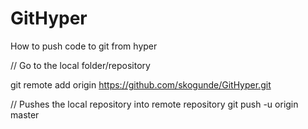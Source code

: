 # GitHyper
How to push code to git from hyper

// Go to the local folder/repository

git remote add origin https://github.com/skogunde/GitHyper.git

// Pushes the local repository into remote repository
git push -u origin master
